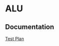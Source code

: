 # ALU

## Documentation
[Test Plan](https://docs.google.com/spreadsheets/d/1qfRwxB5JrOeCtZfyGglok4ekPmYNaPFRfisoi1Wtz_E/edit?usp=sharing)
